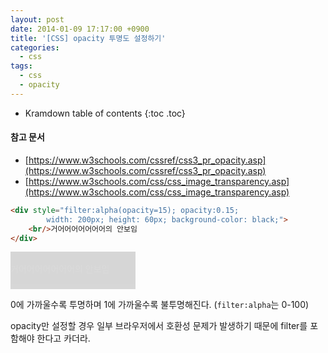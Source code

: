 ```yaml
---
layout: post
date: 2014-01-09 17:17:00 +0900
title: '[CSS] opacity 투명도 설정하기'
categories:
  - css
tags:
  - css
  - opacity
---
```


* Kramdown table of contents
{:toc .toc}

#### 참고 문서

- [https://www.w3schools.com/cssref/css3_pr_opacity.asp](https://www.w3schools.com/cssref/css3_pr_opacity.asp)
- [https://www.w3schools.com/css/css_image_transparency.asp](https://www.w3schools.com/css/css_image_transparency.asp)

```html
<div style="filter:alpha(opacity=15); opacity:0.15;
        width: 200px; height: 60px; background-color: black;">
    <br/>거어어어어어어어의 안보임
</div>
```

<div class="outline">
    <div style="filter:alpha(opacity=15); opacity:0.15;
            width: 200px; height: 60px; background-color: black;">
        <br/>거어어어어어어어의 안보임
    </div>
</div>

0에 가까울수록 투명하며 1에 가까울수록 불투명해진다. (`filter:alpha`는 0-100)

opacity만 설정할 경우 일부 브라우저에서 호환성 문제가 발생하기 때문에 filter를 포함해야 한다고 카더라.
